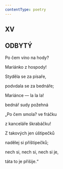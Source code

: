```yaml
---
contentType: poetry
---
```


<section>

## XV  

## ODBYTÝ

Po čem víno na hody?  

Mariánko z hospody!

Styděla se za písaře,

podvdala se za bednáře;

Mariánce — la la la!

bednář sudy požehná

„Po čem smola? ve fráčku

z kanceláře škrabáčku!

Z takových jen úštipečků

nadělej si příštipečků;

nech si, nech si, nech si je,

táta to je přišije.“

</section>
